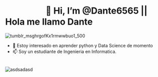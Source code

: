 # ㅤㅤㅤㅤㅤ👋 Hi, I’m @Dante6565 || Hola me llamo Dante 

![tumblr_msghrgofKx1rmwwbuo1_500](https://user-images.githubusercontent.com/86571643/177909721-fc53185b-14e5-418b-a1ea-6747dfa06df7.gif)

- 👀 Estoy interesado en aprender python y Data Science de momento
- 📫 Soy un estudiante de Ingenieria en Informatica.ㅤㅤㅤㅤㅤㅤㅤㅤㅤㅤㅤㅤㅤㅤㅤㅤ

![asdsadasd](https://user-images.githubusercontent.com/86571643/177908525-c2918834-341c-43df-b893-bfd7c4940506.gif)

<!---
Dante6565/Dante6565 is a ✨ special ✨ repository because its `README.md` (this file) appears on your GitHub profile.
You can click the Preview link to take a look at your changes.
--->

